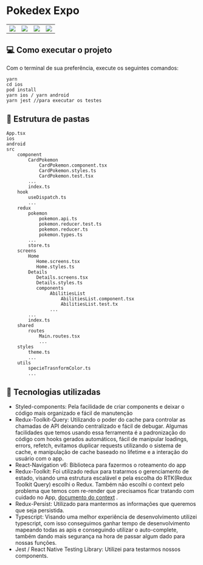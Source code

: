 # Pokedex Expo

<table>
<tr>
  <td>
    <img src="https://user-images.githubusercontent.com/38195454/161457807-ee0da46c-57f8-4d97-81eb-4510c3fd2ffd.png" />
  </td>
  <td>
    <img src="https://user-images.githubusercontent.com/38195454/161457822-aae8615a-53e8-4393-88bb-c7a8326d681d.png" />
  </td>
  <td>
    <img src="https://user-images.githubusercontent.com/38195454/161457835-2e2a8c2d-6c87-4cf1-b537-bf92655b1f26.png" />
  </td>
 <td>
    <img src="https://user-images.githubusercontent.com/38195454/161458536-1bc3010b-26a4-4b98-b7bd-c3c0a497e0f8.png" />
  </td>
</tr>
</table>

## 💻 Como executar o projeto
Com o terminal de sua preferência, execute os seguintes comandos:
```
yarn
cd ios
pod install
yarn ios / yarn android
yarn jest //para executar os testes
```

## 📓 Estrutura de pastas

```
App.tsx
ios
android
src
    component
        CardPokemon
            CardPokemon.component.tsx
            CardPokemon.styles.ts
            CardPokemon.test.tsx
        ...
        index.ts            
    hook
        useDispatch.ts
        ...
    redux
        pokemon
            pokemon.api.ts
            pokemon.reducer.test.ts
            pokemon.reducer.ts
            pokemon.types.ts
        ...    
        store.ts
    screens
        Home
           Home.screens.tsx
           Home.styles.ts
        Details
           Details.screens.tsx
           Details.styles.ts 
           components
                AbilitiesList
                    AbilitiesList.component.tsx
                    AbilitiesList.test.tx
                ...    
        ...
        index.ts    
    shared
        routes
            Main.routes.tsx
            ...
    styles
        theme.ts
        ...
    utils
        specieTrasnformColor.ts
        ...
````

## 🚀  Tecnologias utilizadas

-  Styled-components: Pela facilidade de criar components e deixar o código mais organizado e fácil de manutenção
-  Redux-Toolkit-Query: Utilizando o poder do cache para controlar as chamadas de API deixando centralizado e fácil de debugar. Algumas facilidades que temos usando essa ferramenta é a padronização do código com hooks gerados automáticos, fácil de manipular loadings, errors, refetch, evitamos duplicar requests utilizando o sistema de cache, e manipulação de cache baseado no lifetime e a interação do usuário com o app.
-  React-Navigation v6: Biblioteca para fazermos o roteamento do app
-  Redux-Toolkit: Foi utilizado redux para tratarmos o gerenciamento de estado, visando uma estrutura escalável e pela escolha do RTK(Redux Toolkit Query)  escolhi o Redux. Também não escolhi o context pelo problema que temos com re-render que precisamos ficar tratando com cuidado no App, [documento do context](https://reactjs.org/docs/context.html) .
- Redux-Persist: Utilizado para mantermos as informações que queremos que seja persistida.
- Typescript: Visando uma melhor experiência de desenvolvimento utilizei typescript, com isso conseguimos ganhar tempo de desenvolvimento mapeando todas as apis e conseguindo utilizar o auto-complete, também dando mais segurança na hora de passar algum dado para nossas funções.
- Jest / React Native Testing Library: Utilizei para testarmos nossos components.
